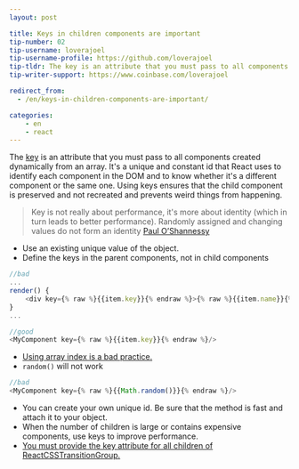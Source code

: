 ```yaml
---
layout: post

title: Keys in children components are important
tip-number: 02
tip-username: loverajoel 
tip-username-profile: https://github.com/loverajoel
tip-tldr: The key is an attribute that you must pass to all components created dynamically from an array. It's a unique and constant id that React uses to identify each component in the DOM and to know whether it's a different component or the same one. Using keys ensures that the child component is preserved and not recreated and prevents weird things from happening.
tip-writer-support: https://www.coinbase.com/loverajoel

redirect_from:
  - /en/keys-in-children-components-are-important/

categories:
    - en
    - react
---
```


The [key](https://facebook.github.io/react/docs/multiple-components.html#dynamic-children) is an attribute that you must pass to all components created dynamically from an array. It's a unique and constant id that React uses to identify each component in the DOM and to know whether it's a different component or the same one. Using keys ensures that the child component is preserved and not recreated and prevents weird things from happening.

> Key is not really about performance, it's more about identity (which in turn leads to better performance). Randomly assigned and changing values do not form an identity [Paul O’Shannessy](https://github.com/facebook/react/issues/1342#issuecomment-39230939)

- Use an existing unique value of the object.
- Define the keys in the parent components, not in child components

```javascript
//bad
...
render() {
	<div key={% raw %}{{item.key}}{% endraw %}>{% raw %}{{item.name}}{% endraw %}</div>
}
...

//good
<MyComponent key={% raw %}{{item.key}}{% endraw %}/>
```
- [Using array index is a bad practice.](https://medium.com/@robinpokorny/index-as-a-key-is-an-anti-pattern-e0349aece318#.76co046o9)
- `random()` will not work

```javascript
//bad
<MyComponent key={% raw %}{{Math.random()}}{% endraw %}/>
```

- You can create your own unique id. Be sure that the method is fast and attach it to your object.
- When the number of children is large or contains expensive components, use keys to improve performance.
- [You must provide the key attribute for all children of ReactCSSTransitionGroup.](http://docs.reactjs-china.com/react/docs/animation.html)
